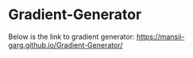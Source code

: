# Gradient-Generator
Below is the link to gradient generator:
https://mansii-garg.github.io/Gradient-Generator/
